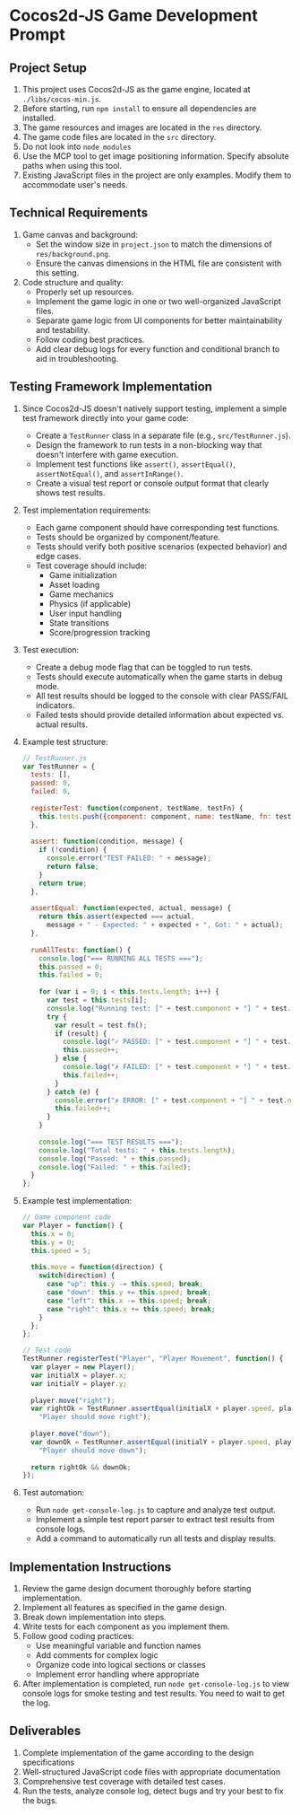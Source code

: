 # Cocos2d-JS Game Development Prompt
## Project Setup
1. This project uses Cocos2d-JS as the game engine, located at
   `./libs/cocos-min.js`.
2. Before starting, run `npm install` to ensure all dependencies are installed.
3. The game resources and images are located in the `res` directory.
4. The game code files are located in the `src` directory.
5. Do not look into `node_modules`
6. Use the MCP tool to get image positioning information. Specify
   absolute paths when using this tool.
7. Existing JavaScript files in the project are only examples. Modify them to
   accommodate user's needs.

## Technical Requirements
1. Game canvas and background:
   - Set the window size in `project.json` to match the dimensions of
     `res/background.png`.
   - Ensure the canvas dimensions in the HTML file are consistent with this
     setting.
2. Code structure and quality:
   - Properly set up resources.
   - Implement the game logic in one or two well-organized JavaScript files.
   - Separate game logic from UI components for better maintainability and
     testability.
   - Follow coding best practices.
   - Add clear debug logs for every function and conditional branch to aid in troubleshooting.

## Testing Framework Implementation
1. Since Cocos2d-JS doesn't natively support testing, implement a simple test framework directly into your game code:
   - Create a `TestRunner` class in a separate file (e.g., `src/TestRunner.js`).
   - Design the framework to run tests in a non-blocking way that doesn't interfere with game execution.
   - Implement test functions like `assert()`, `assertEqual()`, `assertNotEqual()`, and `assertInRange()`.
   - Create a visual test report or console output format that clearly shows test results.

2. Test implementation requirements:
   - Each game component should have corresponding test functions.
   - Tests should be organized by component/feature.
   - Tests should verify both positive scenarios (expected behavior) and edge cases.
   - Test coverage should include:
     - Game initialization
     - Asset loading
     - Game mechanics
     - Physics (if applicable)
     - User input handling
     - State transitions
     - Score/progression tracking

3. Test execution:
   - Create a debug mode flag that can be toggled to run tests.
   - Tests should execute automatically when the game starts in debug mode.
   - All test results should be logged to the console with clear PASS/FAIL indicators.
   - Failed tests should provide detailed information about expected vs. actual results.

4. Example test structure:
   ```javascript
   // TestRunner.js
   var TestRunner = {
     tests: [],
     passed: 0,
     failed: 0,
     
     registerTest: function(component, testName, testFn) {
       this.tests.push({component: component, name: testName, fn: testFn});
     },
     
     assert: function(condition, message) {
       if (!condition) {
         console.error("TEST FAILED: " + message);
         return false;
       }
       return true;
     },
     
     assertEqual: function(expected, actual, message) {
       return this.assert(expected === actual, 
         message + " - Expected: " + expected + ", Got: " + actual);
     },
     
     runAllTests: function() {
       console.log("=== RUNNING ALL TESTS ===");
       this.passed = 0;
       this.failed = 0;
       
       for (var i = 0; i < this.tests.length; i++) {
         var test = this.tests[i];
         console.log("Running test: [" + test.component + "] " + test.name);
         try {
           var result = test.fn();
           if (result) {
             console.log("✓ PASSED: [" + test.component + "] " + test.name);
             this.passed++;
           } else {
             console.log("✗ FAILED: [" + test.component + "] " + test.name);
             this.failed++;
           }
         } catch (e) {
           console.error("✗ ERROR: [" + test.component + "] " + test.name + " - " + e.message);
           this.failed++;
         }
       }
       
       console.log("=== TEST RESULTS ===");
       console.log("Total tests: " + this.tests.length);
       console.log("Passed: " + this.passed);
       console.log("Failed: " + this.failed);
     }
   };
   ```

5. Example test implementation:
   ```javascript
   // Game component code
   var Player = function() {
     this.x = 0;
     this.y = 0;
     this.speed = 5;
     
     this.move = function(direction) {
       switch(direction) {
         case "up": this.y -= this.speed; break;
         case "down": this.y += this.speed; break;
         case "left": this.x -= this.speed; break;
         case "right": this.x += this.speed; break;
       }
     };
   };
   
   // Test code
   TestRunner.registerTest("Player", "Player Movement", function() {
     var player = new Player();
     var initialX = player.x;
     var initialY = player.y;
     
     player.move("right");
     var rightOk = TestRunner.assertEqual(initialX + player.speed, player.x, 
       "Player should move right");
     
     player.move("down");
     var downOk = TestRunner.assertEqual(initialY + player.speed, player.y, 
       "Player should move down");
     
     return rightOk && downOk;
   });
   ```

6. Test automation:
   - Run `node get-console-log.js` to capture and analyze test output.
   - Implement a simple test report parser to extract test results from console logs.
   - Add a command to automatically run all tests and display results.

## Implementation Instructions
1. Review the game design document thoroughly before starting implementation.
2. Implement all features as specified in the game design.
3. Break down implementation into steps.
4. Write tests for each component as you implement them.
5. Follow good coding practices:
   - Use meaningful variable and function names
   - Add comments for complex logic
   - Organize code into logical sections or classes
   - Implement error handling where appropriate
6. After implementation is completed, run `node get-console-log.js` to view console logs for smoke testing and test results. You need to wait to get the log.  

## Deliverables
1. Complete implementation of the game according to the design specifications
2. Well-structured JavaScript code files with appropriate documentation
3. Comprehensive test coverage with detailed test cases.
4. Run the tests, analyze console log, detect bugs and try your best to fix the bugs.  